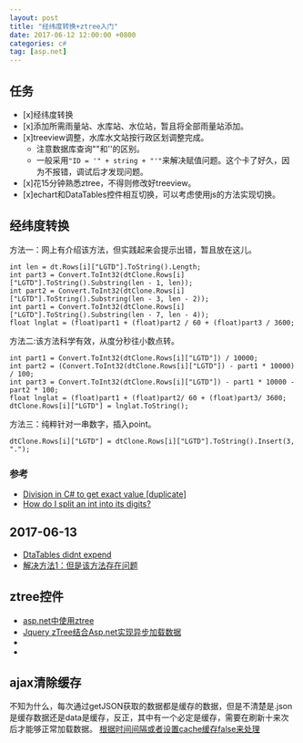 ```yaml
---
layout: post
title: "经纬度转换+ztree入门"
date: 2017-06-12 12:00:00 +0800
categories: c#
tag: [asp.net]
---
```


## 任务
- [x]经纬度转换
- [x]添加所需雨量站、水库站、水位站，暂且将全部雨量站添加。
- [x]treeview调整，水库水文站按行政区划调整完成。
    + 注意数据库查询""和''的区别。
    + 一般采用`"ID = '" + string + "'"`来解决赋值问题。这个卡了好久，因为不报错，调试后才发现问题。
- [x]花15分钟熟悉ztree，不得则修改好treeview。
- [x]echart和DataTables控件相互切换，可以考虑使用js的方法实现切换。


## 经纬度转换
方法一：网上有介绍该方法，但实践起来会提示出错，暂且放在这儿。
```
int len = dt.Rows[i]["LGTD"].ToString().Length;
int part3 = Convert.ToInt32(dtClone.Rows[i]["LGTD"].ToString().Substring(len - 1, len));
int part2 = Convert.ToInt32(dtClone.Rows[i]["LGTD"].ToString().Substring(len - 3, len - 2));
int part1 = Convert.ToInt32(dtClone.Rows[i]["LGTD"].ToString().Substring(len - 7, len - 4));
float lnglat = (float)part1 + (float)part2 / 60 + (float)part3 / 3600;
```
方法二:该方法科学有效，从度分秒往小数点转。
```
int part1 = Convert.ToInt32(dtClone.Rows[i]["LGTD"]) / 10000;
int part2 = (Convert.ToInt32(dtClone.Rows[i]["LGTD"]) - part1 * 10000) / 100;
int part3 = Convert.ToInt32(dtClone.Rows[i]["LGTD"]) - part1 * 10000 - part2 * 100;
float lnglat = (float)part1 + (float)part2/ 60 + (float)part3/ 3600;
dtClone.Rows[i]["LGTD"] = lnglat.ToString();
```

方法三：纯粹针对一串数字，插入point。
```
dtClone.Rows[i]["LGTD"] = dtClone.Rows[i]["LGTD"].ToString().Insert(3, ".");
```

### 参考
- [Division in C# to get exact value [duplicate]
](https://stackoverflow.com/questions/15400903/division-in-c-sharp-to-get-exact-value)
- [How do I split an int into its digits?
](https://stackoverflow.com/questions/4261589/how-do-i-split-an-int-into-its-digits)

## 2017-06-13

- [DtaTables didnt expend](https://stackoverflow.com/questions/16077090/scroll-issue-in-jquery-datatable)
- [解决方法1：但是该方法存在问题](http://blog.csdn.net/bugscode/article/details/53432069)

## ztree控件
- [asp.net中使用ztree](https://www.oschina.net/code/snippet_108320_5030)
- [Jquery zTree结合Asp.net实现异步加载数据](http://www.cnblogs.com/a13971240/p/3435732.html)
- [](http://www.suchso.com/UIweb/aspnetjqueryztreedemo.html)
- [](http://www.suchso.com/UIweb/aspnet-jquery-ztree.html)

## ajax清除缓存
不知为什么，每次通过getJSON获取的数据都是缓存的数据，但是不清楚是.json是缓存数据还是data是缓存，反正，其中有一个必定是缓存，需要在刷新十来次后才能够正常加载数据。
[根据时间间隔或者设置cache缓存false来处理](https://stackoverflow.com/questions/13391563/how-to-set-cache-false-for-getjson-in-jquery)
